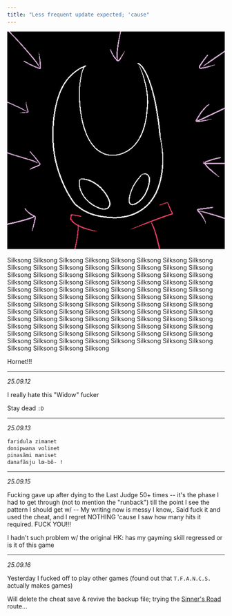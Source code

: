 ```yaml
---
title: "Less frequent update expected; 'cause"
---
```


![/imgs_posts/250905_silksong_silksong_silksong.png](/imgs_posts/250905_silksong_silksong_silksong.png)

Silksong Silksong Silksong Silksong Silksong Silksong Silksong Silksong Silksong Silksong Silksong Silksong Silksong Silksong Silksong Silksong Silksong Silksong Silksong Silksong Silksong Silksong Silksong Silksong Silksong Silksong Silksong Silksong Silksong Silksong Silksong Silksong Silksong Silksong Silksong Silksong Silksong Silksong Silksong Silksong Silksong Silksong Silksong Silksong Silksong Silksong Silksong Silksong Silksong Silksong Silksong Silksong Silksong Silksong Silksong Silksong Silksong Silksong Silksong Silksong Silksong Silksong Silksong Silksong Silksong Silksong Silksong Silksong Silksong Silksong Silksong Silksong Silksong Silksong Silksong Silksong Silksong Silksong Silksong Silksong Silksong Silksong Silksong Silksong Silksong Silksong Silksong Silksong Silksong Silksong Silksong Silksong Silksong Silksong Silksong Silksong Silksong Silksong Silksong Silksong 

Hornet!!!

---

*25.09.12*

I really hate this "Widow" fucker

Stay dead `:D`

---
*25.09.13*

```
faridula zimanet
donipwana volinet
pinasãmi maniset
danafãsju lœ-bõ- !
```

---
*25.09.15*

Fucking gave up after dying to the Last Judge 50+ times -- it's the phase I had to get through (not to mention the "runback") till the point I see the pattern I should get w/ -- My writing now is messy I know,. Said fuck it and used the cheat, and I regret NOTHING 'cause I saw how many hits it required. FUCK YOU!!!

I hadn't such problem w/ the original HK: has my gayming skill regressed or is it of this game

---

*25.09.16*

Yesterday I fucked off to play other games (found out that `T.F.A.N.C.S.` actually makes games)

Will delete the cheat save & revive the backup file; trying the [Sinner's Road](https://preview.redd.it/jkcgohnx0u161.png?width=1080&crop=smart&auto=webp&s=cb21fecbc513e26ee699352db7a8f42d710b6060) route...
